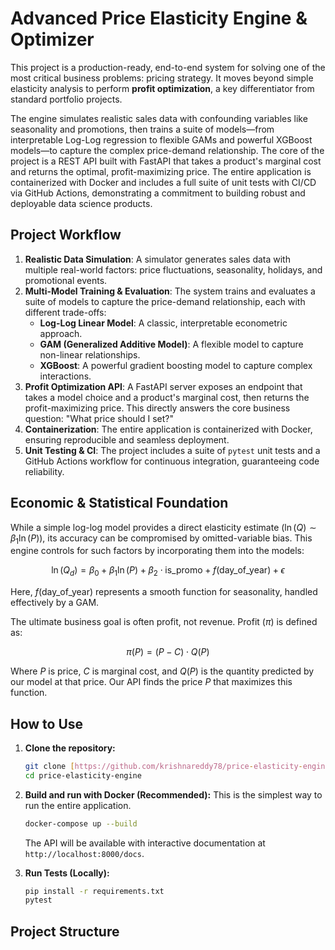 # Advanced Price Elasticity Engine & Optimizer

This project is a production-ready, end-to-end system for solving one of the most critical business problems: pricing strategy. It moves beyond simple elasticity analysis to perform **profit optimization**, a key differentiator from standard portfolio projects.

The engine simulates realistic sales data with confounding variables like seasonality and promotions, then trains a suite of models—from interpretable Log-Log regression to flexible GAMs and powerful XGBoost models—to capture the complex price-demand relationship. The core of the project is a REST API built with FastAPI that takes a product's marginal cost and returns the optimal, profit-maximizing price. The entire application is containerized with Docker and includes a full suite of unit tests with CI/CD via GitHub Actions, demonstrating a commitment to building robust and deployable data science products.

## Project Workflow

1.  **Realistic Data Simulation**: A simulator generates sales data with multiple real-world factors: price fluctuations, seasonality, holidays, and promotional events.
2.  **Multi-Model Training & Evaluation**: The system trains and evaluates a suite of models to capture the price-demand relationship, each with different trade-offs:
    * **Log-Log Linear Model**: A classic, interpretable econometric approach.
    * **GAM (Generalized Additive Model)**: A flexible model to capture non-linear relationships.
    * **XGBoost**: A powerful gradient boosting model to capture complex interactions.
3.  **Profit Optimization API**: A FastAPI server exposes an endpoint that takes a model choice and a product's marginal cost, then returns the profit-maximizing price. This directly answers the core business question: "What price should I set?"
4.  **Containerization**: The entire application is containerized with Docker, ensuring reproducible and seamless deployment.
5.  **Unit Testing & CI**: The project includes a suite of `pytest` unit tests and a GitHub Actions workflow for continuous integration, guaranteeing code reliability.

## Economic & Statistical Foundation

While a simple log-log model provides a direct elasticity estimate ($\ln(Q) \sim \beta_1 \ln(P)$), its accuracy can be compromised by omitted-variable bias. This engine controls for such factors by incorporating them into the models:

$$ \ln(Q_d) = \beta_0 + \beta_1 \ln(P) + \beta_2 \cdot \text{is_promo} + f(\text{day_of_year}) + \epsilon $$

Here, $f(\text{day_of_year})$ represents a smooth function for seasonality, handled effectively by a GAM.

The ultimate business goal is often profit, not revenue. Profit ($\pi$) is defined as:

$$ \pi(P) = (P - C) \cdot Q(P) $$

Where $P$ is price, $C$ is marginal cost, and $Q(P)$ is the quantity predicted by our model at that price. Our API finds the price $P$ that maximizes this function.

## How to Use

1.  **Clone the repository:**
    ```bash
    git clone [https://github.com/krishnareddy78/price-elasticity-engine.git](https://github.com/krishnareddy78/price-elasticity-engine.git)
    cd price-elasticity-engine
    ```

2.  **Build and run with Docker (Recommended):**
    This is the simplest way to run the entire application.
    ```bash
    docker-compose up --build
    ```
    The API will be available with interactive documentation at `http://localhost:8000/docs`.

3.  **Run Tests (Locally):**
    ```bash
    pip install -r requirements.txt
    pytest
    ```

## Project Structure
